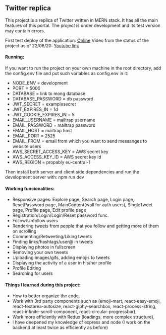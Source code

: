 ## Twitter replica

This project is a replica of Twitter written in MERN stack. It has all the main features of this portal. The project is under development and its test version may contain errors.

First test deploy of the application: [Online](https://twitterreplica.herokuapp.com/)
Video from the status of the project as of 22/08/20: [Youtube link](https://www.youtube.com/watch?v=ZYlMCxW5iRI&)

#### Running:

If you want to run the project on your own machine in the root directory, add the config.env file and put such variables as config.env in it:

- NODE_ENV = development
- PORT = 5000
- DATABASE = link to mong database
- DATABASE_PASSWORD = db password
- JWT_SECRET = examplesecret
- JWT_EXPIRES_IN = 1d
- JWT_COOKIE_EXPIRES_IN = 5
- EMAIL_USERNAME = mailtrap username
- EMAIL_PASSWORD = mailtrap password
- EMAIL_HOST = mailtrap host
- EMAIL_PORT = 2525
- EMAIL_FROM = email from which you want to send messanges to website users
- AWS_SECRET_ACCESS_KEY = AWS secret key
- AWS_ACCESS_KEY_ID = AWS secret key id
- AWS_REGION = propably eu-central-1

Then install both server and client side dependencies and run the development server with: npm run dev

#### Working funcionalities:

- Responsive pages: Explore page, Search page, Login page, ResetPassword page, MainContent(wall for auth users), SingleTweet page, Profile page, Edit profile page
- Registration/Login/Login/Reset password func.
- Follow/Unfollow users
- Rendering tweets from people that you follow and getting more of them on scrolling
- Commenting/Retweeting/Liking tweets
- Finding links/hashtags/user@ in tweets
- Displaying photos in fullscreen
- Removing your own tweets
- Uploading images/gifs, adding emojis to tweets
- Displaying the activity of a user in his/her profile
- Profile Editing
- Searching for users

#### Things I learned during this project:

- How to better organize the code,
- Work with 3rd party components such as (emoji-mart, react-easy-emoji, react-textarea-autosize, react-giphy-searchbox, react-process-string, react-infinite-scroll-component, react-circular-progressbar),
- Work more efficiently with Redux (loadings, more complex structure),
- I have deepened my knowledge of express and node (I work on the backend at least twice as efficiently as before)
